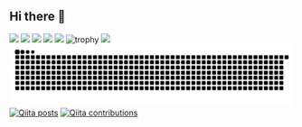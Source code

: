 ## Hi there 👋

<!--
**cappuccino3044vaps/cappuccino3044vaps** is a ✨ _special_ ✨ repository because its `README.md` (this file) appears on your GitHub profile.

Here are some ideas to get you started:

- 🔭 I’m currently working on ...
- 🌱 I’m currently learning ...
- 👯 I’m looking to collaborate on ...
- 🤔 I’m looking for help with ...
- 💬 Ask me about ...
- 📫 How to reach me: ...
- 😄 Pronouns: ...
- ⚡ Fun fact: ...
-->

![](http://github-profile-summary-cards.vercel.app/api/cards/profile-details?username=cappuccino3044vaps&theme=gruvbox)
![](http://github-profile-summary-cards.vercel.app/api/cards/repos-per-language?username=cappuccino3044vaps&theme=gruvbox)
![](http://github-profile-summary-cards.vercel.app/api/cards/most-commit-language?username=cappuccino3044vaps&theme=gruvbox)
![](http://github-profile-summary-cards.vercel.app/api/cards/stats?username=cappuccino3044vaps&theme=gruvbox)
![](http://github-profile-summary-cards.vercel.app/api/cards/productive-time?username=cappuccino3044vaps&theme=gruvbox&utcOffset=9)
![trophy](https://github-profile-trophy.vercel.app/?username=cappuccino3044&theme=gruvbox)
![](https://komarev.com/ghpvc/?username=cappuccino3044vaps&color=061ebf&style=plastic&abbreviated=true)
![](https://raw.githubusercontent.com/cappuccino3044vaps/cappuccino3044vaps/output/github-contribution-grid-snake.svg)
[![Qiita posts](https://qiita-badge.apiapi.app/s/cappuccino3044/posts.svg)](http://qiita.com/cappuccino3044)
[![Qiita contributions](https://qiita-badge.apiapi.app/s/cappuccino3044/contributions.svg)](http://qiita.com/cappuccino3044)

